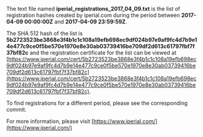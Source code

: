 The text file named **iperial_registrations_2017_04_09.txt** is the list of registration hashes created by iperial.com during the period between **2017-04-09 00:00:00Z** and **2017-04-09 23:59:59Z**.

The SHA 512 hash of the list is **5b2723523be3868e3f4b1c1c108a19efb698ec9df024b97e9af9fc4d7b9e14e477c9ce0f5be570e1970e8e30ab03739416be709df2d613c61797fbf7f37bf82c** and the registration certificate for the list can be viewed at [https://www.iperial.com/cert/5b2723523be3868e3f4b1c1c108a19efb698ec9df024b97e9af9fc4d7b9e14e477c9ce0f5be570e1970e8e30ab03739416be709df2d613c61797fbf7f37bf82c](https://www.iperial.com/cert/5b2723523be3868e3f4b1c1c108a19efb698ec9df024b97e9af9fc4d7b9e14e477c9ce0f5be570e1970e8e30ab03739416be709df2d613c61797fbf7f37bf82c).

To find registrations for a different period, please see the corresponding commit.

For more information, please visit [https://www.iperial.com/](https://www.iperial.com/)
